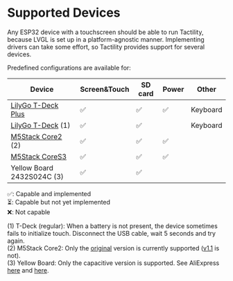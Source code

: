 # Supported Devices

Any ESP32 device with a touchscreen should be able to run Tactility,
because LVGL is set up in a platform-agnostic manner.
Implementing drivers can take some effort, so Tactility provides support for several devices.

Predefined configurations are available for:

| Device                          | Screen&Touch | SD card | Power | Other       |
|---------------------------------|--------------|---------|-------|-------------|
| [LilyGo T-Deck Plus][tdeckplus] | ✅           | ✅      | ✅    | Keyboard    | 
| [LilyGo T-Deck][tdeck] (1)      | ✅           | ✅      |       | Keyboard    | 
| [M5Stack Core2][m5stack] (2)    | ✅           | ✅      | ✅    |             |
| [M5Stack CoreS3][m5stack]       | ✅           | ✅      | ✅    |             |
| Yellow Board 2432S024C (3)      | ✅           | ✅      |       |             |

✅: Capable and implemented<br/>
⏳: Capable but not yet implemented<br/>
❌: Not capable<br/>

(1) T-Deck (regular): When a battery is not present, the device sometimes fails to initialize touch. Disconnect the USB cable, wait 5 seconds and try again.<br/>
(2) M5Stack Core2: Only the [original](https://docs.m5stack.com/en/core/Core2) version is currently supported ([v1.1](https://docs.m5stack.com/en/core/Core2%20v1.1) is not).<br/>
(3) Yellow Board: Only the capacitive version is supported. See AliExpress [here][2432s024c_1] and [here][2432s024c_2].<br/>

[tdeck]: https://www.lilygo.cc/products/t-deck
[tdeckplus]: https://lilygo.cc/products/t-deck-plus
[2432s024c_1]: https://www.aliexpress.com/item/1005005902429049.html
[2432s024c_2]: https://www.aliexpress.com/item/1005005865107357.html
[m5stack]: https://m5stack.com/
